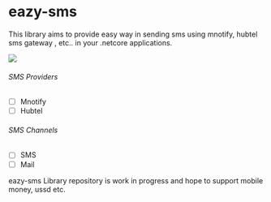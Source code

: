 # eazy-sms
This library aims to provide easy way in sending sms 
using mnotify, hubtel sms gateway , etc.. in your .netcore applications.

 ![ ](https://vistr.dev/badge?repo=mkojoa.eazy-sms&color=0058AD)

###### SMS Providers
- [ ] Mnotify
- [ ] Hubtel

###### SMS Channels
- [ ] SMS
- [ ] Mail

 eazy-sms Library repository is work in progress and hope to support mobile money, ussd etc.
